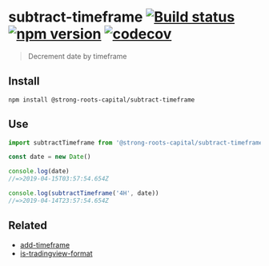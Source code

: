 # subtract-timeframe [![Build status](https://travis-ci.org/strong-roots-capital/subtract-timeframe.svg?branch=master)](https://travis-ci.org/strong-roots-capital/subtract-timeframe) [![npm version](https://img.shields.io/npm/v/@strong-roots-capital/subtract-timeframe.svg)](https://npmjs.org/package/@strong-roots-capital/subtract-timeframe) [![codecov](https://codecov.io/gh/strong-roots-capital/subtract-timeframe/branch/master/graph/badge.svg)](https://codecov.io/gh/strong-roots-capital/subtract-timeframe)

> Decrement date by timeframe

## Install

```shell
npm install @strong-roots-capital/subtract-timeframe
```

## Use

```typescript
import subtractTimeframe from '@strong-roots-capital/subtract-timeframe'

const date = new Date()

console.log(date)
//=>2019-04-15T03:57:54.654Z

console.log(subtractTimeframe('4H', date))
//=>2019-04-14T23:57:54.654Z

```

## Related

- [add-timeframe](https://github.com/strong-roots-capital/add-timeframe)
- [is-tradingview-format](https://github.com/strong-roots-capital/is-tradingview-format)
